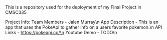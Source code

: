 This is a repository used for the deployment of my Final Project in CMSC335

Project Info:
Team Members - Jalen Murray\n
App Description - This is an app that uses the PokeApi to gather info on a users favorite pokemon.\n
API Links - https://pokeapi.co/\n
Youtube Demo - TODO\\n
